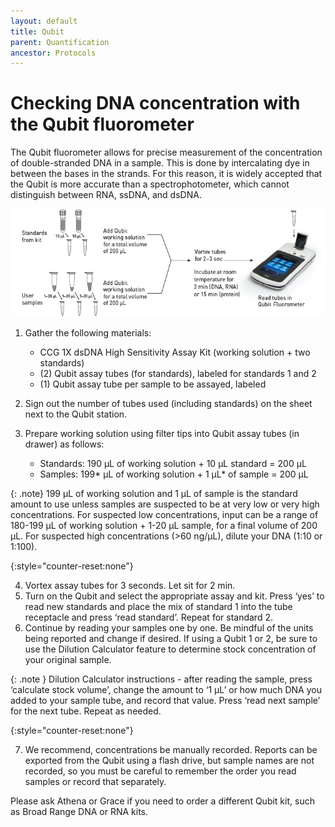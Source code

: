 ```yaml
---
layout: default
title: Qubit
parent: Quantification
ancestor: Protocols
---
```


# Checking DNA concentration with the Qubit fluorometer

The Qubit fluorometer allows for precise measurement of the concentration of double-stranded DNA in a sample. This is done by intercalating dye in between the bases in the strands. For this reason, it is widely accepted that the Qubit is more accurate than a spectrophotometer, which cannot distinguish between RNA, ssDNA, and dsDNA.

<img src='https://github.com/CCG-CAS/CCG-CAS.github.io/blob/main/assets/Qubit%20Diagram.jpeg' alt="Qubit Fluorometer Diagram">

1. Gather the following materials:
    - CCG 1X dsDNA High Sensitivity Assay Kit (working solution + two standards)
    - (2) Qubit assay tubes (for standards), labeled for standards 1 and 2
    - (1) Qubit assay tube per sample to be assayed, labeled

2. Sign out the number of tubes used (including standards) on the sheet next to the Qubit station.
3. Prepare working solution using filter tips into Qubit assay tubes (in drawer) as follows:
     - Standards: 190 µL of working solution + 10 µL standard = 200 µL
     - Samples: 199* µL of working solution + 1 µL* of sample = 200 µL
    
{: .note}
199 µL of working solution and 1 µL of sample is the standard amount to use unless samples are suspected to be at very low or very high concentrations.
For suspected low concentrations, input can be a range of 180-199 µL of working solution + 1-20 µL  sample, for a final volume of 200 µL.
For suspected high concentrations (>60 ng/µL), dilute your DNA (1:10 or 1:100).

{:style="counter-reset:none"}

4. Vortex assay tubes for 3 seconds. Let sit for 2 min.
5. Turn on the Qubit and select the appropriate assay and kit. Press ‘yes’ to read new standards and place the mix of standard 1 into the tube receptacle and press ‘read standard’. Repeat for standard 2.
6. Continue by reading your samples one by one. Be mindful of the units being reported and change if desired. If using a Qubit 1 or 2, be sure to use the Dilution Calculator feature to determine stock concentration of your original sample.

{: .note }
Dilution Calculator instructions - after reading the sample, press ‘calculate stock volume’, change the amount to ‘1 µL’ or how much DNA you added to your sample tube, and record that value. Press ‘read next sample’ for the next tube. Repeat as needed.

{:style="counter-reset:none"}

7. We recommend, concentrations be manually recorded. Reports can be exported from the Qubit using a flash drive, but sample names are not recorded, so you must be careful to remember the order you read samples or record that separately.

Please ask Athena or Grace if you need to order a different Qubit kit, such as Broad Range DNA or RNA kits.

